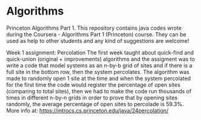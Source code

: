 # Algorithms
Princeton Algorithms Part 1.
This repository contains java codes wrote during the Coursera - Algorithms Part 1 (Princeton) course.
They can be used as help to other students and any kind of suggestions are welcome!

Week 1 assignment: Percolation
The first week taught about quick-find and quick-union (original + improvements) algorithms and the assigment was to write a code that model systems as an n-by-b grid of sites and if there is a full site in the bottom row, then the system percolates.
The algorithm was made to randomly open 1 site at the time and when the system percolated for the first time the code would register the percentage of open sites (comparing to total sites), then we had to make the code run thousands of times in different n-by-n grids in order to prove that by opening sites randomly, the average percentage of open sites to percolade is 59.3%. More info at: https://introcs.cs.princeton.edu/java/24percolation/
